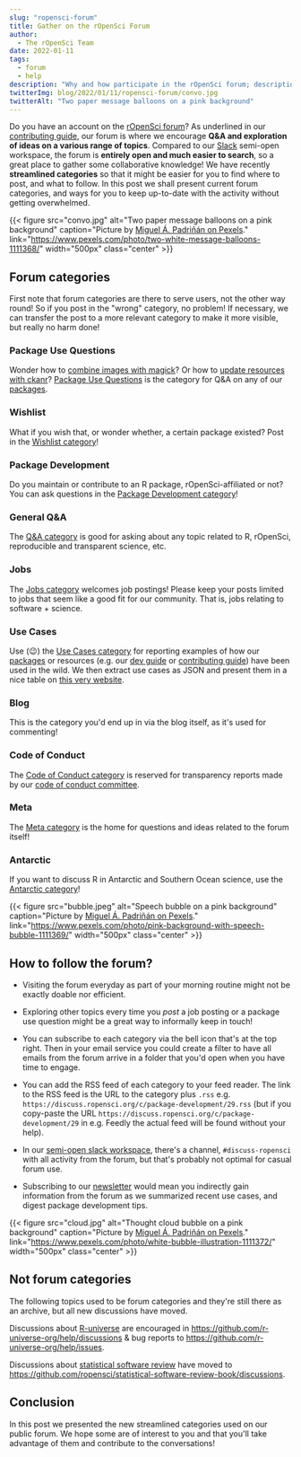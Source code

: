 ```yaml
---
slug: "ropensci-forum"
title: Gather on the rOpenSci Forum
author:
  - The rOpenSci Team
date: 2022-01-11
tags:
  - forum
  - help
description: "Why and how participate in the rOpenSci forum; descriptions of current categories."
twitterImg: blog/2022/01/11/ropensci-forum/convo.jpg
twitterAlt: "Two paper message balloons on a pink background"
---
```


Do you have an account on the [rOpenSci forum](https://discuss.ropensci.org)?
As underlined in our [contributing guide](https://contributing.ropensci.org/resources.html#channels), our forum is where we encourage **Q&A and exploration of ideas on a various range of topics**.
Compared to our [Slack](https://contributing.ropensci.org/resources.html#channels) semi-open workspace, the forum is **entirely open and much easier to search**, so a great place to gather some collaborative knowledge!
We have recently **streamlined categories** so that it might be easier for you to find where to post, and what to follow.
In this post we shall present current forum categories, and ways for you to keep up-to-date with the activity without getting overwhelmed.

{{< figure src="convo.jpg" alt="Two paper message balloons on a pink background" caption="Picture by [Miguel Á. Padriñán on Pexels](https://www.pexels.com/fr-fr/@padrinan)." link="https://www.pexels.com/photo/two-white-message-balloons-1111368/" width="500px" class="center" >}}

## Forum categories

First note that forum categories are there to serve users, not the other way round!
So if you post in the "wrong" category, no problem! 
If necessary, we can transfer the post to a more relevant category to make it more visible, but really no harm done!

### Package Use Questions

Wonder how to [combine images with magick](https://discuss.ropensci.org/t/magick-combining-several-images-into-one-while-controlling-their-relative-position/2697/3)?
Or how to [update resources with ckanr](https://discuss.ropensci.org/t/updating-resources-with-ckanr/2631/6)?
[Package Use Questions](https://discuss.ropensci.org/c/packages/7) is the category for Q&A on any of our [packages](/packages).

### Wishlist

What if you wish that, or wonder whether, a certain package existed?
Post in the [Wishlist category](https://discuss.ropensci.org/c/wishlist/6)!

### Package Development

Do you maintain or contribute to an R package, rOpenSci-affiliated or not?
You can ask questions in the [Package Development category](https://discuss.ropensci.org/c/package-development/29)!

###  General Q&A

The [Q&A category](https://discuss.ropensci.org/c/general-qa/17) is good for asking about any topic related to R, rOpenSci, reproducible and transparent science, etc.

### Jobs

The [Jobs category](https://discuss.ropensci.org/c/jobs/22) welcomes job postings!
 Please keep your posts limited to jobs that seem like a good fit for our community. That is, jobs relating to software + science.

### Use Cases

Use (:wink:) the [Use Cases category](https://discuss.ropensci.org/c/usecases/10) for reporting examples of how our [packages](/packages) or resources (e.g. our [dev guide](https://devguide.ropensci.org) or [contributing guide](https://contributing.ropensci.org)) have been used in the wild.
We then extract use cases as JSON and present them in a nice table on [this very website](/usecases).

### Blog

This is the category you'd end up in via the blog itself, as it's used for commenting!

### Code of Conduct

The [Code of Conduct category](https://discuss.ropensci.org/c/conduct/25) is reserved for transparency reports made by our [code of conduct committee](/code-of-conduct).

### Meta

The [Meta category](https://discuss.ropensci.org/c/meta/3) is the home for questions and ideas related to the forum itself!

### Antarctic

If you want to discuss R in Antarctic and Southern Ocean science, use the [Antarctic category](https://discuss.ropensci.org/c/antarctic/23)!

{{< figure src="bubble.jpeg" alt="Speech bubble on a pink background" caption="Picture by [Miguel Á. Padriñán on Pexels](https://www.pexels.com/fr-fr/@padrinan)." link="https://www.pexels.com/photo/pink-background-with-speech-bubble-1111369/" width="500px" class="center" >}}

## How to follow the forum?

* Visiting the forum everyday as part of your morning routine might not be exactly doable nor efficient.

* Exploring other topics every time you _post_ a job posting or a package use question might be a great way to informally keep in touch!

* You can subscribe to each category via the bell icon that's at the top right. Then in your email service you could create a filter to have all emails from the forum arrive in a folder that you'd open when you have time to engage.

* You can add the RSS feed of each category to your feed reader. The link to the RSS feed is the URL to the category plus `.rss` e.g. `https://discuss.ropensci.org/c/package-development/29.rss` (but if you copy-paste the URL `https://discuss.ropensci.org/c/package-development/29` in e.g. Feedly the actual feed will be found without your help).

* In our [semi-open slack workspace](https://contributing.ropensci.org/resources.html#channels), there's a channel, `#discuss-ropensci` with all activity from the forum, but that's probably not optimal for casual forum use.

* Subscribing to our [newsletter](/news) would mean you indirectly gain information from the forum as we summarized recent use cases, and digest package development tips.

{{< figure src="cloud.jpg" alt="Thought cloud bubble on a pink background" caption="Picture by [Miguel Á. Padriñán on Pexels](https://www.pexels.com/fr-fr/@padrinan)." link="https://www.pexels.com/photo/white-bubble-illustration-1111372/" width="500px" class="center" >}}

## Not forum categories

The following topics used to be forum categories and they're still there as an archive, but all new discussions have moved.

Discussions about [R-universe](/r-universe) are encouraged in https://github.com/r-universe-org/help/discussions & bug reports to https://github.com/r-universe-org/help/issues.

Discussions about [statistical software review](/stat-software-review/) have moved to https://github.com/ropensci/statistical-software-review-book/discussions.

## Conclusion

In this post we presented the new streamlined categories used on our public forum.
We hope some are of interest to you and that you'll take advantage of them and contribute to the conversations!
